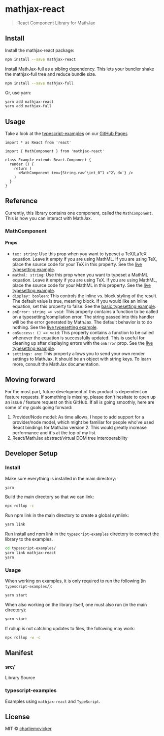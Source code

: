 # mathjax-react

> React Component Library for MathJax

<!--[![NPM](https://img.shields.io/npm/v/mathjax-react.svg)](https://www.npmjs.com/package/mathjax-react) -->
## Install

Install the mathjax-react package:
```bash
npm install --save mathjax-react
```
Install MathJax-full as a sibling dependency. This lets your bundler shake the mathjax-full tree and reduce bundle size.
```bash
npm install --save mathjax-full
```
Or, use yarn:
```bash
yarn add mathjax-react
yarn add mathjax-full
```
## Usage

Take a look at the [typescript-examples](./typescript-examples) on our [GitHub Pages](https://charliemcvicker.github.io/mathjax-react/)

```tsx
import * as React from 'react'

import { MathComponent } from 'mathjax-react'

class Example extends React.Component {
  render () {
    return (
      <MathComponent tex={String.raw`\int_0^1 x^2\ dx`} />
    )
  }
}
```

## Reference
Currently, this library contains one component, called the `MathComponent`. This is how you can interact with MathJax.
### MathComponent
#### Props
- `tex: string`: Use this prop when you want to typeset a TeX/LaTeX equation. Leave it empty if you are using MathML. If you are using TeX, place the source code for your TeX in this property. See the [live typesetting example](./typescript-examples/src/examples/LiveTyping.tsx).  
- `mathml: string`: Use this prop when you want to typeset a MathML equation. Leave it empty if you are using TeX. If you are using MathML, place the source code for your MathML in this property. See the [live typesetting example](./typescript-examples/src/examples/LiveTyping.tsx).  
- `display: boolean`: This controls the inline vs. block styling of the result. The default value is true, meaning block. If you would like an inline equation, set this property to false. See the [basic typesetting example](./typescript-examples/src/examples/BasicTypesetting.tsx).  
- `onError: string => void`: This property contains a function to be called on a typesetting/compilation error. The string passed into this handler will be the error generated by MathJax. The default behavior is to do nothing. See the [live typesetting example](./typescript-examples/src/examples/LiveTyping.tsx).
- `onSuccess: () => void`: This property contains a function to be called whenever the equation is successfully updated. This is useful for cleaning up after displaying errors with the `onError` prop. See the [live typesetting example](./typescript-examples/src/examples/LiveTyping.tsx).
- `settings: any`: This property allows you to send your own render settings to MathJax. It should be an object with string keys. To learn more, consult the MathJax documentation.
## Moving forward
For the most part, future development of this product is dependent on feature requests. If something is missing, please don't hesitate to open up an issue / feature request on this GitHub. If all is going smoothly, here are some of my goals going forward:

1. Provider/Node model: As time allows, I hope to add support for a provider/node model, which might be familiar for people who've used React bindings for MathJax version 2. This would greatly increase performance and it's at the top of my list. 
2. React/MathJax abstract/virtual DOM tree interoperability
## Developer Setup
### Install
Make sure everything is installed in the main directory:
```bash
yarn
```
Build the main directory so that we can link:
```bash
npx rollup -c
```
Run npm link in the main directory to create a global symlink:
```bash
yarn link
```
Run install and npm link in the `typescript-examples` directory to connect the library to the examples.
```bash
cd typescript-examples/
yarn link mathjax-react
yarn
```
### Usage
When working on examples, it is only required to run the following (in `typescript-examples/`):
```bash
yarn start
```
When also working on the library itself, one must also run (in the main directory):
```bash
yarn start
```
If rollup is not catching updates to files, the following may work:
```bash
npx rollup -w -c
```
## Manifest
### src/
Library Source
### typescript-examples
Examples using `mathjax-react` and `TypeScript`.

## License

MIT © [charliemcvicker](https://github.com/charliemcvicker)
